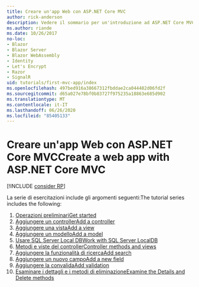 ```yaml
---
title: Creare un'app Web con ASP.NET Core MVC
author: rick-anderson
description: Vedere il sommario per un'introduzione ad ASP.NET Core MVC.
ms.author: riande
ms.date: 10/26/2017
no-loc:
- Blazor
- Blazor Server
- Blazor WebAssembly
- Identity
- Let's Encrypt
- Razor
- SignalR
uid: tutorials/first-mvc-app/index
ms.openlocfilehash: 497bed916a38667312fbddae2ca044482d06fd2f
ms.sourcegitcommit: d65a027e78bf0b83727f975235a18863e685d902
ms.translationtype: MT
ms.contentlocale: it-IT
ms.lasthandoff: 06/26/2020
ms.locfileid: "85405133"
---
```

# <a name="create-a-web-app-with-aspnet-core-mvc"></a><span data-ttu-id="d9e24-103">Creare un'app Web con ASP.NET Core MVC</span><span class="sxs-lookup"><span data-stu-id="d9e24-103">Create a web app with ASP.NET Core MVC</span></span>

[!INCLUDE [consider RP](~/includes/razor.md)]

<span data-ttu-id="d9e24-104">La serie di esercitazioni include gli argomenti seguenti:</span><span class="sxs-lookup"><span data-stu-id="d9e24-104">The tutorial series includes the following:</span></span>

1. [<span data-ttu-id="d9e24-105">Operazioni preliminari</span><span class="sxs-lookup"><span data-stu-id="d9e24-105">Get started</span></span>](start-mvc.md)
1. [<span data-ttu-id="d9e24-106">Aggiungere un controller</span><span class="sxs-lookup"><span data-stu-id="d9e24-106">Add a controller</span></span>](adding-controller.md)
1. [<span data-ttu-id="d9e24-107">Aggiungere una vista</span><span class="sxs-lookup"><span data-stu-id="d9e24-107">Add a view</span></span>](adding-view.md)
1. [<span data-ttu-id="d9e24-108">Aggiungere un modello</span><span class="sxs-lookup"><span data-stu-id="d9e24-108">Add a model</span></span>](adding-model.md)
1. [<span data-ttu-id="d9e24-109">Usare SQL Server Local DB</span><span class="sxs-lookup"><span data-stu-id="d9e24-109">Work with SQL Server LocalDB</span></span>](working-with-sql.md)
1. [<span data-ttu-id="d9e24-110">Metodi e viste del controller</span><span class="sxs-lookup"><span data-stu-id="d9e24-110">Controller methods and views</span></span>](controller-methods-views.md)
1. [<span data-ttu-id="d9e24-111">Aggiungere la funzionalità di ricerca</span><span class="sxs-lookup"><span data-stu-id="d9e24-111">Add search</span></span>](search.md)
1. [<span data-ttu-id="d9e24-112">Aggiungere un nuovo campo</span><span class="sxs-lookup"><span data-stu-id="d9e24-112">Add a new field</span></span>](new-field.md)
1. [<span data-ttu-id="d9e24-113">Aggiungere la convalida</span><span class="sxs-lookup"><span data-stu-id="d9e24-113">Add validation</span></span>](validation.md)
1. [<span data-ttu-id="d9e24-114">Esaminare i dettagli e i metodi di eliminazione</span><span class="sxs-lookup"><span data-stu-id="d9e24-114">Examine the Details and Delete methods</span></span>](details.md)
